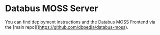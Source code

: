 # Databus MOSS Server

You can find deployment instructions and the Databus MOSS Frontend via the [main repo][(https://github.com/dbpedia/databus-moss).
